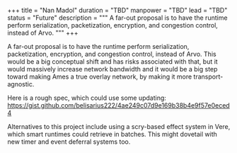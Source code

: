 +++
title = "Nan Madol"
duration = "TBD"
manpower = "TBD"
lead = "TBD"
status = "Future"
description = """
A far-out proposal is to have the runtime perform serialization, packetization, encryption, and congestion control, instead of Arvo.
"""
+++

A far-out proposal is to have the runtime perform serialization, packetization, encryption, and congestion control, instead of Arvo.  This would be a big conceptual shift and has risks associated with that, but it would massively increase network bandwidth and it would be a big step toward making Ames a true overlay network, by making it more transport-agnostic.

Here is a rough spec, which could use some updating:
https://gist.github.com/belisarius222/4ae249c07d9e169b38b4e9f57e0eced4

Alternatives to this project include using a scry-based effect system in Vere, which smart runtimes could retrieve in batches.  This might dovetail with new timer and event deferral systems too.
